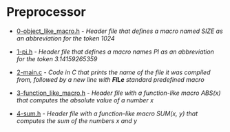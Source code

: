 # Preprocessor

- [0-object_like_macro.h](https://github.com/KristiSeraj/holbertonschool-low_level_programming/blob/main/0x0D-preprocessor/0-object_like_macro.h) -
*Header file that defines a macro named SIZE as an abbreviation for the token 1024*

- [1-pi.h](https://github.com/KristiSeraj/holbertonschool-low_level_programming/blob/main/0x0D-preprocessor/1-pi.h) -
*Header file that defines a macro names PI as an abbreviation for the token 3.14159265359*

- [2-main.c](https://github.com/KristiSeraj/holbertonschool-low_level_programming/blob/main/0x0D-preprocessor/2-main.c) -
*Code in C that prints the name of the file it was compiled from, followed by a new line with __FILe__ standard predefined macro*

- [3-function_like_macro.h](https://github.com/KristiSeraj/holbertonschool-low_level_programming/blob/main/0x0D-preprocessor/3-function_like_macro.h) -
*Header file with a function-like macro ABS(x) that computes the absolute value of a number x*

- [4-sum.h](https://github.com/KristiSeraj/holbertonschool-low_level_programming/blob/main/0x0D-preprocessor/4-sum.h) -
*Header file with a function-like macro SUM(x, y) that computes the sum of the numbers x and y*
